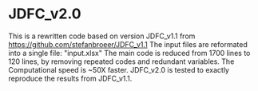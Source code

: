 # JDFC_v2.0
 This is a rewritten code based on version JDFC_v1.1 from https://github.com/stefanbroeer/JDFC_v1.1
 The input files are reformated into a single file: "input.xlsx"
 The main code is reduced from 1700 lines to 120 lines, by removing repeated codes and redundant variables.
 The Computational speed is ~50X faster.
 JDFC_v2.0 is tested to exactly reproduce the results from JDFC_v1.1. 

